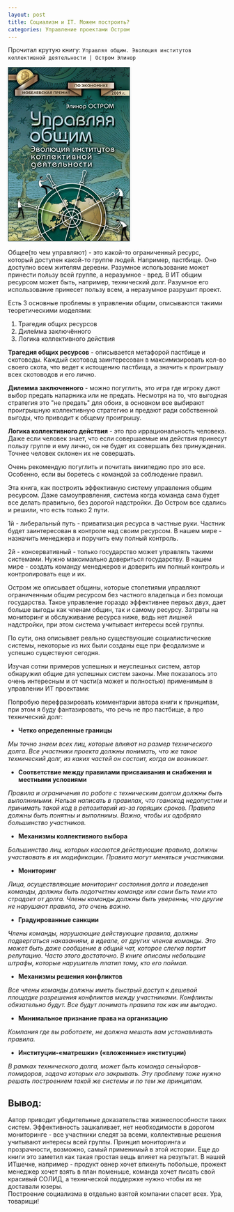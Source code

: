 ```yaml
---
layout: post
title: Социализм и IT. Можем построить?
categories: Управление проектами Остром 
---
```


Прочитал крутую книгу: `Управляя общим. Эволюция институтов коллективной деятельности | Остром Элинор`

![Управляя общим. Эволюция институтов коллективной деятельности](/images/2021/03/ostrom.jpeg)

Общее(то чем управляют) - это какой-то ограниченный ресурс, который доступен какой-то группе людей. 
Например, пастбище. Оно доступно всем жителям деревни. Разумное использование может принести пользу всей группе, 
а неразумное - вред. В ИТ общим ресурсом может быть, например, технический долг. 
Разумное его использование принесет пользу всем, а неразумное разрушит проект.

Есть 3 основные проблемы в управлении общим, описываются такими теоретическими моделями:

1. Трагедия общих ресурсов
1. Диле́мма заключённого
1. Логика коллективного действия
   
**Трагедия общих ресурсов** - описывается метафорой пастбище и скотоводы. 
Каждый скотовод заинтересован в максимизировать кол-во своего скота, что ведет к истощению пастбища, а значить к проигрышу всех скотоводов и его лично.

**Дилемма заключенного** - можно погуглить, это игра где игроку дают выбор предать напарника или не предать. Несмотря на то, что выгодная стратегия это "не предать" для обоих, в основном все выбирают проигрышную коллективную стратегию и предают ради собственной выгоды, что приводит к общему проигрышу.

**Логика коллективного действия** - это про иррациональность человека. Даже если человек знает, что если совершаемые им действия принесут пользу группе и ему лично, он не будет их совершать без принуждения. Точнее человек склонен их не совершать.

Очень рекомендую погуглить и почитать википедию про это все. 
Особенно, если вы боретесь с командой за соблюдение правил.

Эта книга, как построить эффективную систему управления общим ресурсом. Даже самоуправления, система когда команда сама будет все делать правильно, без дорогой надстройки. До Остром все сдались и решили, что есть только 2 пути. 

1й - либеральный путь - приватизация ресурса в частные руки. Частник будет заинтересован в контроле над своим ресурсом. В нашем мире - назначить менеджера и поручить ему полный контроль.

2й - консервативный - только государство может управлять такими системами. Нужно максимально довериться государству. В нашем мире - создать команду менеджеров и доверить им полный контроль и контролировать еще и их.

Остром же описывает общины, которые столетиями управляют ограниченным общим ресурсом
без частного владельца и без помощи государства. 
Такое управление гораздо эффективнее первых двух, дает больше выгоды как членам общин, так и самому ресурсу.
Затраты на мониторинг и обслуживание ресурса ниже, ведь нет лишней надстройки, при этом система учитывает интересы всей группы.

По сути, она описывает реально существующие социалистические системы, некоторые из них были созданы еще при феодализме и успешно существуют сегодня.

Изучая сотни примеров успешных и неуспешных систем, автор обнаружил общие для успешных систем законы. 
Мне показалось это очень интересным и от части(а может и полностью) применимым в управлении ИТ проектами: 

Попробую перефразировать комментарии автора книги к принципам, при этом я буду фантазировать, что речь не про пастбище, а про технический долг:

* **Четко определенные границы**

*Мы точно знаем всех лиц, которые влияют на размер технического долга. Все участники проекта должны понимать, что же такое технический долг, из каких частей он состоит, когда он возникает.*   

* **Соответствие между правилами присваивания и снабжения и местными условиями**

*Правила и ограничения по работе с техническим долгом должны быть выполнимыми. 
Нельзя написать в правилах, что говнокод недопустим и принимать такой код в репозиторий из-за горящих сроков.
Правила должны быть понятны и выполнимы. Важно, чтобы их одобряло большинство участников.*
   
* **Механизмы коллективного выбора**
   
*Большинство лиц, которых касаются действующие правила, должны участвовать в их модификации. Правила могут меняться участниками.*

* **Moниторинг**
   
*Лица, осуществляющие мониторинг состояния долга и поведения команды, 
должны быть подотчетны команде или сами быть теми кто страдает от долга.
Члены команды должны быть уверенны, что другие не нарушают правила, это очень важно.*

* **Градуированные санкции**
   
*Члены команды, нарушающие действующие правила, должны подвергаться наказаниям,
в идеале, от других членов команды. Это может быть даже сообщение в общий чат, которое слегка портит репутацию. 
Часто этого достаточно. В книге описаны небольшие штрафы, которые нарушитель платил тому, кто его поймал.*
   
* **Механизмы решения конфликтов**
   
*Все члены команды должны иметь быстрый доступ к дешевой площадке разрешения конфликтов между участниками. Конфликты обязательно будут. Все будут понимать правила так как им выгодно.*

* **Mинимальное признание права на организацию**
   
*Компания где вы работаете, не должна мешать вам устанавливать правила.*

* **Институции-«матрешки» («вложенные» институции)**

*В рамках технического долга, может быть команда сеньйоров-помидоров, задача которых его закрывать. Эту проблему тоже нужно решать построением такой же системы и по тем же принципам.*

## Вывод:

Автор приводит убедительные доказательства жизнеспособности таких систем. 
Эффективность зашкаливает, нет необходимости в дорогом мониторинге - все участники следят за всеми, 
коллективные решения учитывают интересы всей группы. 
Принцип мониторинга и прозрачности, возможно, самый применимый в этой истории. 
Еще до книги это заметил как такая простая вещь влияет на результат.
В нашей ИТшечке, например - продукт овнер хочет впихнуть побольше, прожект менеджер хочет взять в план поменьше,
команда хочет писать свой красивый СОЛИД, а технической поддержке нужно чтобы их не доставали юзеры.  
Построение социализма в отдельно взятой компании спасет всех. Ура, товарищи!
